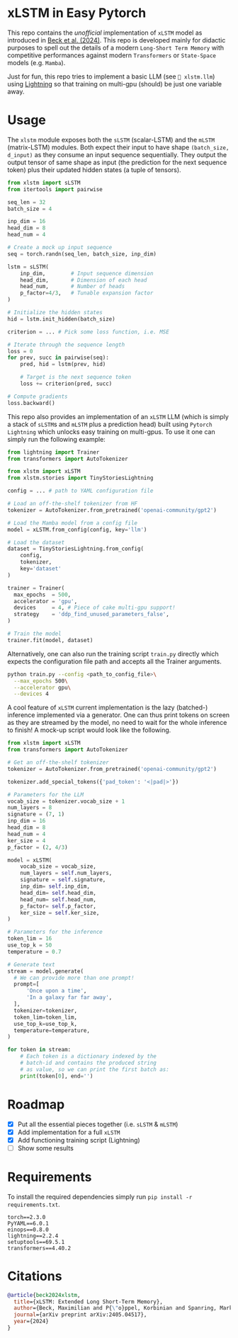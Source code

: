 # xLSTM in Easy Pytorch

This repo contains the _unofficial_ implementation of `xLSTM` model as introduced in [Beck et al. (2024)](https://arxiv.org/abs/2405.04517). This repo is developed mainly for didactic purposes to spell out the details of a modern `Long-Short Term Memory` with competitive performances against modern `Transformers` or `State-Space` models (e.g. `Mamba`).

Just for fun, this repo tries to implement a basic LLM (see `📂 xlstm.llm`) using [Lightning](https://lightning.ai/docs/pytorch/stable/) so that training on multi-gpu (should) be just one variable away.

# Usage

The `xlstm` module exposes both the `sLSTM` (scalar-LSTM) and the `mLSTM` (matrix-LSTM) modules. Both expect their input to have shape `(batch_size, d_input)` as they consume an input sequence sequentially. They output the output tensor of same shape as input (the prediction for the next sequence token) plus their updated hidden states (a tuple of tensors).

```python
from xlstm import sLSTM
from itertools import pairwise

seq_len = 32
batch_size = 4

inp_dim = 16
head_dim = 8
head_num = 4

# Create a mock up input sequence
seq = torch.randn(seq_len, batch_size, inp_dim)

lstm = sLSTM(
    inp_dim,        # Input sequence dimension
    head_dim,       # Dimension of each head
    head_num,       # Number of heads
    p_factor=4/3,   # Tunable expansion factor
)

# Initialize the hidden states
hid = lstm.init_hidden(batch_size)

criterion = ... # Pick some loss function, i.e. MSE

# Iterate through the sequence length
loss = 0
for prev, succ in pairwise(seq):
    pred, hid = lstm(prev, hid)

    # Target is the next sequence token
    loss += criterion(pred, succ)

# Compute gradients
loss.backward()
```

This repo also provides an implementation of an `xLSTM` LLM (which is simply a stack of `sLSTM`s and `mLSTM` plus a prediction head) built using `Pytorch Lightning` which unlocks easy training on multi-gpus. To use it one can simply run the following example:

```python
from lightning import Trainer
from transformers import AutoTokenizer

from xlstm import xLSTM
from xlstm.stories import TinyStoriesLightning

config = ... # path to YAML configuration file

# Load an off-the-shelf tokenizer from HF
tokenizer = AutoTokenizer.from_pretrained('openai-community/gpt2')

# Load the Mamba model from a config file
model = xLSTM.from_config(config, key='llm')

# Load the dataset
dataset = TinyStoriesLightning.from_config(
    config,
    tokenizer,
    key='dataset'
)

trainer = Trainer(
  max_epochs  = 500,
  accelerator = 'gpu',
  devices     = 4, # Piece of cake multi-gpu support!
  strategy    = 'ddp_find_unused_parameters_false',
)

# Train the model
trainer.fit(model, dataset)
```

Alternatively, one can also run the training script `train.py` directly which expects the configuration file path and accepts all the Trainer arguments.

```bash
python train.py --config <path_to_config_file>\
  --max_epochs 500\
  --accelerator gpu\
  --devices 4
```

A cool feature of `xLSTM` current implementation is the lazy (batched-) inference implemented via a generator. One can thus print tokens on screen as they are streamed by the model, no need to wait for the whole inference to finish! A mock-up script would look like the following.

```python
from xlstm import xLSTM
from transformers import AutoTokenizer

# Get an off-the-shelf tokenizer
tokenizer = AutoTokenizer.from_pretrained('openai-community/gpt2')

tokenizer.add_special_tokens({'pad_token': '<|pad|>'})

# Parameters for the LLM
vocab_size = tokenizer.vocab_size + 1
num_layers = 8
signature = (7, 1)
inp_dim = 16
head_dim = 8
head_num = 4
ker_size = 4
p_factor = (2, 4/3)

model = xLSTM(
    vocab_size = vocab_size,
    num_layers = self.num_layers,
    signature = self.signature,
    inp_dim= self.inp_dim,
    head_dim= self.head_dim,
    head_num= self.head_num,
    p_factor= self.p_factor,
    ker_size = self.ker_size,
)

# Parameters for the inference
token_lim = 16
use_top_k = 50
temperature = 0.7

# Generate text
stream = model.generate(
  # We can provide more than one prompt!
  prompt=[
      'Once upon a time',
      'In a galaxy far far away',
  ],
  tokenizer=tokenizer,
  token_lim=token_lim,
  use_top_k=use_top_k,
  temperature=temperature,
)

for token in stream:
    # Each token is a dictionary indexed by the
    # batch-id and contains the produced string
    # as value, so we can print the first batch as:
    print(token[0], end='')
```

# Roadmap

- [x] Put all the essential pieces together (i.e. `sLSTM` & `mLSTM`)
- [x] Add implementation for a full `xLSTM`
- [x] Add functioning training script (Lightning)
- [ ] Show some results

# Requirements

To install the required dependencies simply run `pip install -r requirements.txt`.

```
torch==2.3.0
PyYAML==6.0.1
einops==0.8.0
lightning==2.2.4
setuptools==69.5.1
transformers==4.40.2
```

# Citations

```bibtex
@article{beck2024xlstm,
  title={xLSTM: Extended Long Short-Term Memory},
  author={Beck, Maximilian and P{\"o}ppel, Korbinian and Spanring, Markus and Auer, Andreas and Prudnikova, Oleksandra and Kopp, Michael and Klambauer, G{\"u}nter and Brandstetter, Johannes and Hochreiter, Sepp},
  journal={arXiv preprint arXiv:2405.04517},
  year={2024}
}
```
